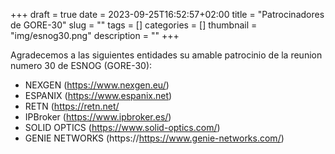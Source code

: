 +++ 
draft = true
date = 2023-09-25T16:52:57+02:00
title = "Patrocinadores de GORE-30"
slug = "" 
tags = []
categories = []
thumbnail = "img/esnog30.png"
description = ""
+++

Agradecemos a las siguientes entidades su amable patrocinio de la reunion numero 30 de ESNOG (GORE-30):

- NEXGEN (https://www.nexgen.eu/)
- ESPANIX (https://www.espanix.net)
- RETN (https://retn.net/
- IPBroker  (https://www.ipbroker.es/)
- SOLID OPTICS  (https://www.solid-optics.com/)     
- GENIE NETWORKS (https://https://www.genie-networks.com/)




